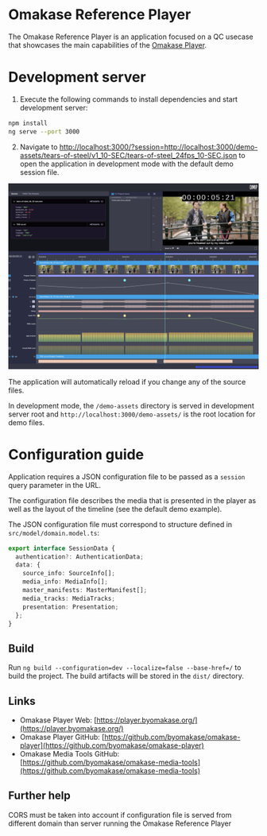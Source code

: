# Omakase Reference Player

The Omakase Reference Player is an application focused on a QC usecase that showcases the main capabilities of the [Omakase Player](https://player.byomakase.org/).

# Development server

1. Execute the following commands to install dependencies and start development server:
```bash
npm install
ng serve --port 3000
```

2. Navigate to [http://localhost:3000/?session=http://localhost:3000/demo-assets/tears-of-steel/v1_10-SEC/tears-of-steel_24fps_10-SEC.json](http://localhost:3000/?session=http://localhost:3000/demo-assets/tears-of-steel/v1_10-SEC/tears-of-steel_24fps_10-SEC.json) 
to open the application in development mode with the default demo session file.

![Alt text](screenshot.png)

The application will automatically reload if you change any of the source files.

In development mode, the `/demo-assets` directory is served in development server root and `http://localhost:3000/demo-assets/` is the root location for demo files.

# Configuration guide

Application requires a JSON configuration file to be passed as a `session` query parameter in the URL. 

The configuration file describes the media that is presented in the player as well as the layout of the timeline (see the default demo example). 

The JSON configuration file must correspond to structure defined in `src/model/domain.model.ts`:

```ts
export interface SessionData {
  authentication?: AuthenticationData;
  data: {
    source_info: SourceInfo[];
    media_info: MediaInfo[];
    master_manifests: MasterManifest[];
    media_tracks: MediaTracks;
    presentation: Presentation;
  };
}
```

## Build

Run `ng build --configuration=dev --localize=false --base-href=/` to build the project. The build artifacts will be stored in the `dist/` directory.

## Links

- Omakase Player Web: [https://player.byomakase.org/](https://player.byomakase.org/)
- Omakase Player GitHub: [https://github.com/byomakase/omakase-player](https://github.com/byomakase/omakase-player)
- Omakase Media Tools GitHub: [https://github.com/byomakase/omakase-media-tools](https://github.com/byomakase/omakase-media-tools)


## Further help

CORS must be taken into account if configuration file is served from different domain than server running the Omakase Reference Player


